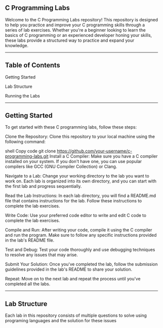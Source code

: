 C Programming Labs
-------------------

Welcome to the C Programming Labs repository!
This repository is designed to help you practice and improve your C programming skills through a series of lab exercises. 
Whether you're a beginner looking to learn the basics of C programming or an experienced developer honing your skills, these labs provide a structured way to practice and expand your knowledge.

---------------------------------
Table of Contents
-----------------

Getting Started

Lab Structure

Running the Labs

-------------------------------
Getting Started
----------------

To get started with these C programming labs, follow these steps:

Clone the Repository: Clone this repository to your local machine using the following command:

shell
Copy code
git clone https://github.com/your-username/c-programming-labs.git
Install a C Compiler: Make sure you have a C compiler installed on your system. If you don't have one, you can use popular compilers like GCC (GNU Compiler Collection) or Clang.

Navigate to a Lab: Change your working directory to the lab you want to work on. Each lab is organized into its own directory, and you can start with the first lab and progress sequentially.

Read the Lab Instructions: In each lab directory, you will find a README.md file that contains instructions for the lab. Follow these instructions to complete the lab exercises.

Write Code: Use your preferred code editor to write and edit C code to complete the lab exercises.

Compile and Run: After writing your code, compile it using the C compiler and run the program. Make sure to follow any specific instructions provided in the lab's README file.

Test and Debug: Test your code thoroughly and use debugging techniques to resolve any issues that may arise.

Submit Your Solution: Once you've completed the lab, follow the submission guidelines provided in the lab's README to share your solution.

Repeat: Move on to the next lab and repeat the process until you've completed all the labs.

--------------------------------
Lab Structure
-----------------

Each lab in this repository consists of multiple questions to solve using programing languages and the solution for these issues
